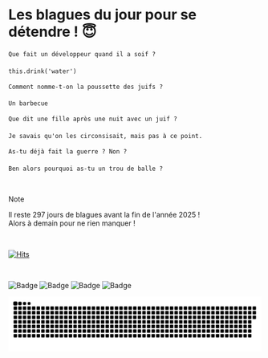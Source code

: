 
<h1>Les blagues du jour pour se détendre ! 😇</h1>

```diff
Que fait un développeur quand il a soif ?

this.drink('water')
```

```diff
Comment nomme-t-on la poussette des juifs ?

Un barbecue
```

```diff
Que dit une fille après une nuit avec un juif ?

Je savais qu'on les circonsisait, mais pas à ce point.
```

```diff
As-tu déjà fait la guerre ? Non ?

Ben alors pourquoi as-tu un trou de balle ?
```

<br/>

> [!NOTE]
> Il reste 297 jours de blagues avant la fin de l'année 2025 ! <br/>
> Alors à demain pour ne rien manquer !

<br/>


[![Hits](https://hits.seeyoufarm.com/api/count/incr/badge.svg?url=https%3A%2F%2Fgithub.com%2FClems02%2Fhit-counter&count_bg=%23003E80&title_bg=%235C9FE1&icon=powershell.svg&icon_color=%23FFFFFF&title=Visite&edge_flat=false)](https://hits.seeyoufarm.com)


<br/>


![Badge](https://img.shields.io/badge/Last%20updated%20on-white?style=for-the-badge&logo=clockify)   ![Badge](https://img.shields.io/badge/10/03-white?style=for-the-badge) ![Badge](https://img.shields.io/badge/at-white?style=for-the-badge) ![Badge](https://img.shields.io/badge/02:45-white?style=for-the-badge)


<p align="center">
 <img width="1000" src="assets/github-snake.svg" alt="snake"/>
</p>
